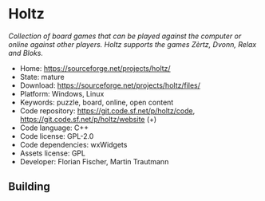 # Holtz

_Collection of board games that can be played against the computer or online against other players. Holtz supports the games Zèrtz, Dvonn, Relax and Bloks._

- Home: https://sourceforge.net/projects/holtz/
- State: mature
- Download: https://sourceforge.net/projects/holtz/files/
- Platform: Windows, Linux
- Keywords: puzzle, board, online, open content
- Code repository: https://git.code.sf.net/p/holtz/code, https://git.code.sf.net/p/holtz/website (+)
- Code language: C++
- Code license: GPL-2.0
- Code dependencies: wxWidgets
- Assets license: GPL
- Developer: Florian Fischer, Martin Trautmann

## Building
